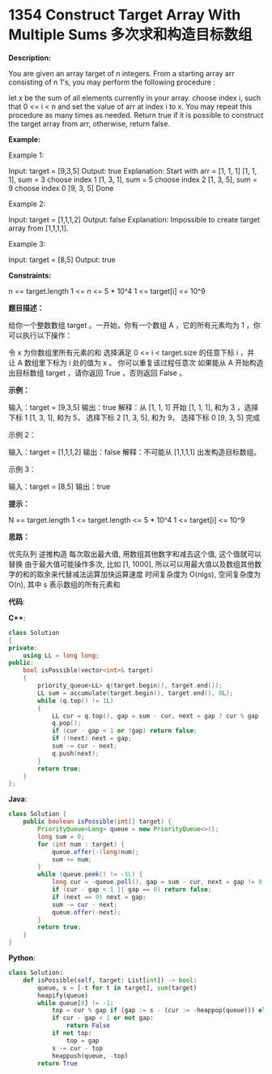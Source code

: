 # 1354 Construct Target Array With Multiple Sums 多次求和构造目标数组

__Description:__

You are given an array target of n integers. From a starting array arr consisting of n 1's, you may perform the following procedure :

let x be the sum of all elements currently in your array.
choose index i, such that 0 <= i < n and set the value of arr at index i to x.
You may repeat this procedure as many times as needed.
Return true if it is possible to construct the target array from arr, otherwise, return false.

__Example:__

Example 1:

Input: target = [9,3,5]
Output: true
Explanation: Start with arr = [1, 1, 1]
[1, 1, 1], sum = 3 choose index 1
[1, 3, 1], sum = 5 choose index 2
[1, 3, 5], sum = 9 choose index 0
[9, 3, 5] Done

Example 2:

Input: target = [1,1,1,2]
Output: false
Explanation: Impossible to create target array from [1,1,1,1].

Example 3:

Input: target = [8,5]
Output: true

__Constraints:__

n == target.length
1 <= n <= 5 * 10^4
1 <= target[i] <= 10^9

__题目描述：__

给你一个整数数组 target 。一开始，你有一个数组 A ，它的所有元素均为 1 ，你可以执行以下操作：

令 x 为你数组里所有元素的和
选择满足 0 <= i < target.size 的任意下标 i ，并让 A 数组里下标为 i 处的值为 x 。
你可以重复该过程任意次
如果能从 A 开始构造出目标数组 target ，请你返回 True ，否则返回 False 。

__示例：__

输入：target = [9,3,5]
输出：true
解释：从 [1, 1, 1] 开始
[1, 1, 1], 和为 3 ，选择下标 1
[1, 3, 1], 和为 5， 选择下标 2
[1, 3, 5], 和为 9， 选择下标 0
[9, 3, 5] 完成

示例 2：

输入：target = [1,1,1,2]
输出：false
解释：不可能从 [1,1,1,1] 出发构造目标数组。

示例 3：

输入：target = [8,5]
输出：true

__提示：__

N == target.length
1 <= target.length <= 5 * 10^4
1 <= target[i] <= 10^9

__思路：__

优先队列
逆推构造
每次取出最大值, 用数组其他数字和减去这个值, 这个值就可以替换
由于最大值可能操作多次, 比如 [1, 1000], 所以可以用最大值以及数组其他数字的和的取余来代替减法运算加快运算速度
时间复杂度为 O(nlgs), 空间复杂度为 O(n), 其中 s 表示数组的所有元素和

__代码__:

__C++__:

```C++
class Solution 
{
private:
    using LL = long long;
public:
    bool isPossible(vector<int>& target) 
    {
        priority_queue<LL> q(target.begin(), target.end());
        LL sum = accumulate(target.begin(), target.end(), 0L);
        while (q.top() != 1L)
        {
            LL cur = q.top(), gap = sum - cur, next = gap ? cur % gap : 1;
            q.pop();
            if (cur - gap < 1 or !gap) return false;
            if (!next) next = gap;
            sum -= cur - next;
            q.push(next);
        }
        return true;
    }
};
```

__Java__:

```Java
class Solution {
    public boolean isPossible(int[] target) {
        PriorityQueue<Long> queue = new PriorityQueue<>();
        long sum = 0;
        for (int num : target) {
            queue.offer(-(long)num);
            sum += num;
        }
        while (queue.peek() != -1L) {
            long cur = -queue.poll(), gap = sum - cur, next = gap != 0 ? cur % gap : 1;
            if (cur - gap < 1 || gap == 0) return false;
            if (next == 0) next = gap;
            sum -= cur - next;
            queue.offer(-next);
        }
        return true;
    }
}
```

__Python__:

```Python
class Solution:
    def isPossible(self, target: List[int]) -> bool:
        queue, s = [-t for t in target], sum(target)
        heapify(queue)
        while queue[0] != -1:
            top = cur % gap if (gap := s - (cur := -heappop(queue))) else 1
            if cur - gap < 1 or not gap:
                return False
            if not top:
                top = gap
            s -= cur - top
            heappush(queue, -top)
        return True
```
